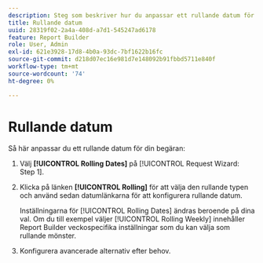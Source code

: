 ```yaml
---
description: Steg som beskriver hur du anpassar ett rullande datum för din begäran.
title: Rullande datum
uuid: 28319f02-2a4a-408d-a7d1-545247ad6178
feature: Report Builder
role: User, Admin
exl-id: 621e3928-17d8-4b0a-93dc-7bf1622b16fc
source-git-commit: d218d07ec16e981d7e148092b91fbbd5711e840f
workflow-type: tm+mt
source-wordcount: '74'
ht-degree: 0%

---
```


# Rullande datum

Så här anpassar du ett rullande datum för din begäran:

1. Välj **[!UICONTROL Rolling Dates]** på [!UICONTROL Request Wizard: Step 1].
1. Klicka på länken **[!UICONTROL Rolling]** för att välja den rullande typen och använd sedan datumlänkarna för att konfigurera rullande datum.

   Inställningarna för [!UICONTROL Rolling Dates] ändras beroende på dina val. Om du till exempel väljer [!UICONTROL Rolling Weekly] innehåller Report Builder veckospecifika inställningar som du kan välja som rullande mönster.

1. Konfigurera avancerade alternativ efter behov.
